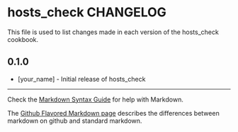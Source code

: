hosts_check CHANGELOG
=====================

This file is used to list changes made in each version of the hosts_check cookbook.

0.1.0
-----
- [your_name] - Initial release of hosts_check

- - -
Check the [Markdown Syntax Guide](http://daringfireball.net/projects/markdown/syntax) for help with Markdown.

The [Github Flavored Markdown page](http://github.github.com/github-flavored-markdown/) describes the differences between markdown on github and standard markdown.
